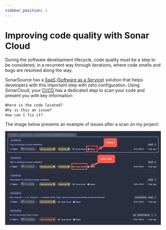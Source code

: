 ```yaml
---
sidebar_position: 1
---
```


# Improving code quality with Sonar Cloud

During the software development lifecycle, code quality must be a step to be considered, in a recurrent way through iterations, where code smells and bugs are resolved along the way.

SonarSource has a [SaaS (Software as a Service)](https://en.wikipedia.org/wiki/Software_as_a_service) solution that helps developers with this important step with zero configuration. Using SonarCloud, your [CI/CD](https://en.wikipedia.org/wiki/CI/CD) has a dedicated step to scan your code and present you with key information:

    Where is the code located?
    Why is this an issue?
    How can I fix it?

The image below presents an example of issues after a scan on my project:

![My issues](img/sonarcloud-1.png)